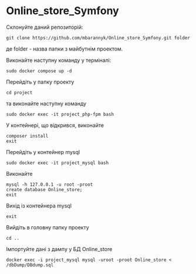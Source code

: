 # Online_store_Symfony

Склонуйте даний репозиторій:

    git clone https://github.com/mbarannyk/Online_store_Symfony.git folder

де folder - назва папки з майбутнім проектом.

Виконайте наступну команду у терміналі:

    sudo docker compose up -d

Перейдіть у папку проекту

    cd project

та виконайте наступну команду

    sudo docker exec -it project_php-fpm bash

У контейнері, що відкрився, виконайте

    composer install
    exit

Перейдіть у контейнер mysql

    sudo docker exec -it project_mysql bash

Виконайте

    mysql -h 127.0.0.1 -u root -proot
    create database Online_store;
    exit

Вихід із контейнера mysql

    exit

Вийдіть в головну папку проекту

    сd ..

Імпортуйте дані з дампу у БД Online_store

    docker exec -i project_mysql mysql -uroot -proot Online_store < /dbDump/DBdump.sql

